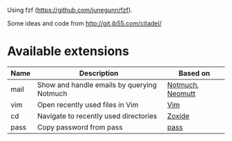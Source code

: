 Using fzf (https://github.com/junegunn/fzf).

Some ideas and code from http://git.jb55.com/citadel/


# Available extensions

| Name | Description                                | Based on                                                             |
|------|--------------------------------------------|----------------------------------------------------------------------|
| mail | Show and handle emails by querying Notmuch | [Notmuch](https://notmuchmail.org/), [Neomutt](https://neomutt.org/) |
| vim  | Open recently used files in Vim            | [Vim](https://www.vim.org/)                                          |
| cd   | Navigate to recently used directories      | [Zoxide](https://github.com/ajeetdsouza/zoxide)                      |
| pass | Copy password from pass                    | [pass](https://www.passwordstore.org/)                               |
